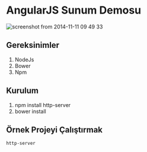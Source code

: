 AngularJS Sunum Demosu
======================
![screenshot from 2014-11-11 09 49 33](https://cloud.githubusercontent.com/assets/1684999/4989880/19d0edc8-6988-11e4-9039-aafa59155312.png)

Gereksinimler
--------------
1. NodeJs
2. Bower
3. Npm

Kurulum
-------------
1. npm install http-server
2. bower install


Örnek Projeyi Çalıştırmak
--------------------
```bash
http-server
```